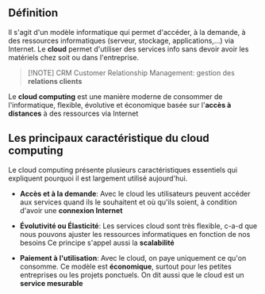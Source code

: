 ## Définition

Il s'agit d'un modèle informatique qui permet d'accéder, à la demande, à des ressources informatiques (serveur, stockage, applications,...) via Internet. 
Le **cloud** permet d'utiliser des services info sans devoir avoir les matériels chez soit ou dans l'entreprise. 


> [!NOTE] CRM
> Customer Relationship Management: gestion des **relations clients**

Le **cloud computing** est une manière moderne de consommer de l'informatique, flexible, évolutive et économique basée sur l'**accès à distances** à des ressources via Internet

## Les principaux caractéristique du cloud computing

Le cloud computing présente plusieurs caractéristiques essentiels qui expliquent pourquoi il est largement utilisé aujourd'hui.
- **Accès et à la demande**:
	Avec le cloud les utilisateurs peuvent accéder aux services quand ils le souhaitent et où qu'ils soient, à condition d'avoir une **connexion Internet**

- **Évolutivité ou Élasticité**:
	Les services cloud sont très flexible, c-a-d que nous pouvons ajuster les ressources informatiques en fonction de nos besoins
	Ce principe s'appel aussi la **scalabilité**

- **Paiement à l'utilisation**:
	Avec le cloud, on paye uniquement ce qu'on consomme.
	Ce modèle est **économique**, surtout pour les petites entreprises ou les projets ponctuels. On dit aussi que le cloud est un **service mesurable** 

